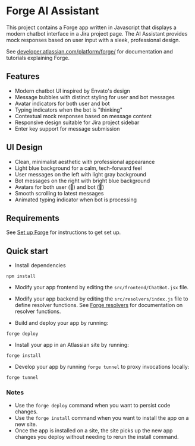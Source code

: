 # Forge AI Assistant

This project contains a Forge app written in Javascript that displays a modern chatbot interface in a Jira project page. The AI Assistant provides mock responses based on user input with a sleek, professional design.

See [developer.atlassian.com/platform/forge/](https://developer.atlassian.com/platform/forge) for documentation and tutorials explaining Forge.

## Features
- Modern chatbot UI inspired by Envato's design
- Message bubbles with distinct styling for user and bot messages
- Avatar indicators for both user and bot
- Typing indicators when the bot is "thinking"
- Contextual mock responses based on message content
- Responsive design suitable for Jira project sidebar
- Enter key support for message submission

## UI Design
- Clean, minimalist aesthetic with professional appearance
- Light blue background for a calm, tech-forward feel
- User messages on the left with light gray background
- Bot messages on the right with bright blue background
- Avatars for both user (👤) and bot (🤖)
- Smooth scrolling to latest messages
- Animated typing indicator when bot is processing

## Requirements

See [Set up Forge](https://developer.atlassian.com/platform/forge/set-up-forge/) for instructions to get set up.

## Quick start
- Install dependencies
```
npm install
```
- Modify your app frontend by editing the `src/frontend/ChatBot.jsx` file.

- Modify your app backend by editing the `src/resolvers/index.js` file to define resolver functions. See [Forge resolvers](https://developer.atlassian.com/platform/forge/runtime-reference/custom-ui-resolver/) for documentation on resolver functions.

- Build and deploy your app by running:
```
forge deploy
```

- Install your app in an Atlassian site by running:
```
forge install
```

- Develop your app by running `forge tunnel` to proxy invocations locally:
```
forge tunnel
```

### Notes
- Use the `forge deploy` command when you want to persist code changes.
- Use the `forge install` command when you want to install the app on a new site.
- Once the app is installed on a site, the site picks up the new app changes you deploy without needing to rerun the install command.

